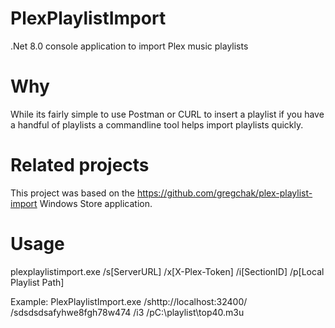 # PlexPlaylistImport
.Net 8.0 console application to import Plex music playlists

# Why
While its fairly simple to use Postman or CURL to insert a playlist if you have a handful of playlists a commandline tool helps import playlists quickly.

# Related projects
This project was based on the https://github.com/gregchak/plex-playlist-import Windows Store application.

# Usage
plexplaylistimport.exe /s[ServerURL] /x[X-Plex-Token] /i[SectionID] /p[Local Playlist Path]

Example: 
PlexPlaylistImport.exe /shttp://localhost:32400/ /sdsdsdsafyhwe8fgh78w474 /i3 /pC:\playlist\top40.m3u
